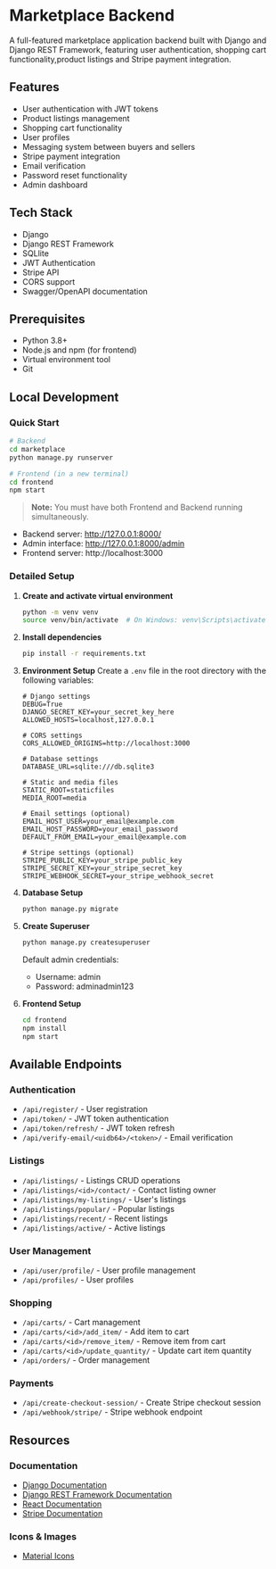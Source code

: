# Marketplace Backend

A full-featured marketplace application backend built with Django and Django REST Framework, featuring user authentication, shopping cart functionality,product listings and Stripe payment integration.

## Features

- User authentication with JWT tokens
- Product listings management
- Shopping cart functionality
- User profiles
- Messaging system between buyers and sellers
- Stripe payment integration
- Email verification
- Password reset functionality
- Admin dashboard

## Tech Stack

- Django
- Django REST Framework
- SQLlite
- JWT Authentication
- Stripe API
- CORS support
- Swagger/OpenAPI documentation

## Prerequisites

- Python 3.8+
- Node.js and npm (for frontend)
- Virtual environment tool
- Git

## Local Development

### Quick Start

```bash
# Backend
cd marketplace
python manage.py runserver

# Frontend (in a new terminal)
cd frontend
npm start
```

> **Note:** You must have both Frontend and Backend running simultaneously.

- Backend server: http://127.0.0.1:8000/
- Admin interface: http://127.0.0.1:8000/admin
- Frontend server: http://localhost:3000

### Detailed Setup

1. **Create and activate virtual environment**
   ```bash
   python -m venv venv
   source venv/bin/activate  # On Windows: venv\Scripts\activate
   ```

2. **Install dependencies**
   ```bash
   pip install -r requirements.txt
   ```

3. **Environment Setup**
   Create a `.env` file in the root directory with the following variables:
   ```env
   # Django settings
   DEBUG=True
   DJANGO_SECRET_KEY=your_secret_key_here
   ALLOWED_HOSTS=localhost,127.0.0.1

   # CORS settings
   CORS_ALLOWED_ORIGINS=http://localhost:3000

   # Database settings
   DATABASE_URL=sqlite:///db.sqlite3

   # Static and media files
   STATIC_ROOT=staticfiles
   MEDIA_ROOT=media

   # Email settings (optional)
   EMAIL_HOST_USER=your_email@example.com
   EMAIL_HOST_PASSWORD=your_email_password
   DEFAULT_FROM_EMAIL=your_email@example.com

   # Stripe settings (optional)
   STRIPE_PUBLIC_KEY=your_stripe_public_key
   STRIPE_SECRET_KEY=your_stripe_secret_key
   STRIPE_WEBHOOK_SECRET=your_stripe_webhook_secret
   ```

4. **Database Setup**
   ```bash
   python manage.py migrate
   ```

5. **Create Superuser**
   ```bash
   python manage.py createsuperuser
   ```
   Default admin credentials:
   - Username: admin
   - Password: adminadmin123

6. **Frontend Setup**
   ```bash
   cd frontend
   npm install
   npm start
   ```

## Available Endpoints

### Authentication
- `/api/register/` - User registration
- `/api/token/` - JWT token authentication
- `/api/token/refresh/` - JWT token refresh
- `/api/verify-email/<uidb64>/<token>/` - Email verification

### Listings
- `/api/listings/` - Listings CRUD operations
- `/api/listings/<id>/contact/` - Contact listing owner
- `/api/listings/my-listings/` - User's listings
- `/api/listings/popular/` - Popular listings
- `/api/listings/recent/` - Recent listings
- `/api/listings/active/` - Active listings

### User Management
- `/api/user/profile/` - User profile management
- `/api/profiles/` - User profiles

### Shopping
- `/api/carts/` - Cart management
- `/api/carts/<id>/add_item/` - Add item to cart
- `/api/carts/<id>/remove_item/` - Remove item from cart
- `/api/carts/<id>/update_quantity/` - Update cart item quantity
- `/api/orders/` - Order management

### Payments
- `/api/create-checkout-session/` - Create Stripe checkout session
- `/api/webhook/stripe/` - Stripe webhook endpoint

## Resources

### Documentation
- [Django Documentation](https://docs.djangoproject.com/)
- [Django REST Framework Documentation](https://www.django-rest-framework.org/)
- [React Documentation](https://reactjs.org/docs/getting-started.html)
- [Stripe Documentation](https://stripe.com/docs)

### Icons & Images
- [Material Icons](https://fonts.google.com/icons)
